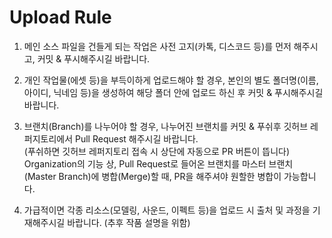 # Upload Rule

1. 메인 소스 파일을 건들게 되는 작업은 사전 고지(카톡, 디스코드 등)를 먼저 해주시고, 커밋 & 푸시해주시길 바랍니다.

2. 개인 작업물(에셋 등)을 부득이하게 업로드해야 할 경우, 본인의 별도 폴더명(이름, 아이디, 닉네임 등)을 생성하여 해당 폴더 안에 업로드 하신 후 커밋 & 푸시해주시길 바랍니다.

3. 브랜치(Branch)를 나누어야 할 경우, 나누어진 브랜치를 커밋 & 푸쉬후 깃허브 레퍼지토리에서 Pull Request 해주시길 바랍니다.<br>
   (푸쉬하면 깃허브 레퍼지토리 접속 시 상단에 자동으로 PR 버튼이 뜹니다)<br>
   Organization의 기능 상, Pull Request로 들어온 브랜치를 마스터 브랜치(Master Branch)에 병합(Merge)할 때, PR을 해주셔야 원할한 병합이 가능합니다.

4. 가급적이면 각종 리소스(모델링, 사운드, 이펙트 등)을 업로드 시 출처 및 과정을 기재해주시길 바랍니다. (추후 작품 설명을 위함)
